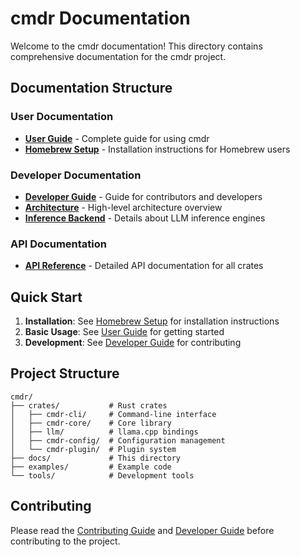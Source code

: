 # cmdr Documentation

Welcome to the cmdr documentation! This directory contains comprehensive documentation for the cmdr project.

## Documentation Structure

### User Documentation
- **[User Guide](user-guide.md)** - Complete guide for using cmdr
- **[Homebrew Setup](homebrew-setup.md)** - Installation instructions for Homebrew users

### Developer Documentation
- **[Developer Guide](developer-guide.md)** - Guide for contributors and developers
- **[Architecture](architecture.md)** - High-level architecture overview
- **[Inference Backend](inference-backend.md)** - Details about LLM inference engines

### API Documentation
- **[API Reference](api/)** - Detailed API documentation for all crates

## Quick Start

1. **Installation**: See [Homebrew Setup](homebrew-setup.md) for installation instructions
2. **Basic Usage**: See [User Guide](user-guide.md) for getting started
3. **Development**: See [Developer Guide](developer-guide.md) for contributing

## Project Structure

```
cmdr/
├── crates/           # Rust crates
│   ├── cmdr-cli/     # Command-line interface
│   ├── cmdr-core/    # Core library
│   ├── llm/          # llama.cpp bindings
│   ├── cmdr-config/  # Configuration management
│   └── cmdr-plugin/  # Plugin system
├── docs/             # This directory
├── examples/         # Example code
└── tools/            # Development tools
```

## Contributing

Please read the [Contributing Guide](../CONTRIBUTING.md) and [Developer Guide](developer-guide.md) before contributing to the project. 